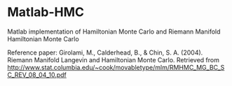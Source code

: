 # Matlab-HMC

Matlab implementation of Hamiltonian Monte Carlo and Riemann Manifold Hamiltonian Monte Carlo

Reference paper: Girolami, M., Calderhead, B., & Chin, S. A. (2004). Riemann Manifold Langevin and Hamiltonian Monte Carlo. Retrieved from http://www.stat.columbia.edu/~cook/movabletype/mlm/RMHMC_MG_BC_SC_REV_08_04_10.pdf
